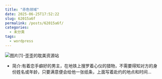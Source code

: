 ```yaml
---
title: "赤色领域"
date: 2025-06-25T17:52:22
slug: 62015a6f
permalink: /posts/62015a6f/
categories:
  - 未分类
tags:
  - wordpress
---
```


![图片[1]-歪歪的耽美资源站](/images/wp/62015a6f-95692963.jpg)

*   简介:有着恋手癖好的男主，在地铁上搜罗着心仪的猎物，不需要得知对方的身份姓名或年龄，只要满意便会给他一张纸条，上面写着赴约的地点和时间…
